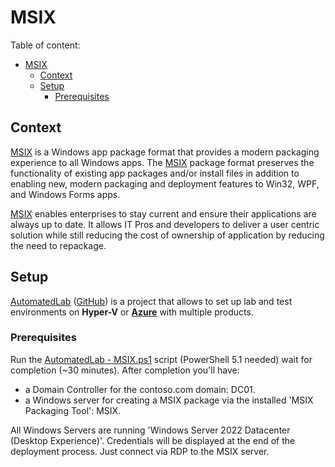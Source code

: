 # MSIX

Table of content:
- [MSIX](#msix)
  - [Context](#context)
  - [Setup](#setup)
    - [Prerequisites](#prerequisites)

## Context

[MSIX](https://learn.microsoft.com/en-us/windows/msix/overview) is a Windows app package format that provides a modern packaging experience to all Windows apps. The [MSIX](https://learn.microsoft.com/en-us/windows/msix/overview) package format preserves the functionality of existing app packages and/or install files in addition to enabling new, modern packaging and deployment features to Win32, WPF, and Windows Forms apps.

[MSIX](https://learn.microsoft.com/en-us/windows/msix/overview) enables enterprises to stay current and ensure their applications are always up to date. It allows IT Pros and developers to deliver a user centric solution while still reducing the cost of ownership of application by reducing the need to repackage.


## Setup

[AutomatedLab](https://automatedlab.org) ([GitHub](https://github.com/AutomatedLab/AutomatedLab)) is a project that allows to set up lab and test environments on **Hyper-V** or **[Azure](https://portal.azure.com/)** with multiple products.
### Prerequisites 

Run the [AutomatedLab - MSIX.ps1](AutomatedLab%20-%20MSIX.ps1) script (PowerShell 5.1 needed) wait for completion (~30 minutes).
After completion you'll have:
* a Domain Controller for the contoso.com domain: DC01.
* a Windows server for creating a MSIX package via the installed 'MSIX Packaging Tool': MSIX.

All Windows Servers are running 'Windows Server 2022 Datacenter (Desktop Experience)'. Credentials will be displayed at the end of the deployment process. Just connect via RDP to the MSIX server. 
